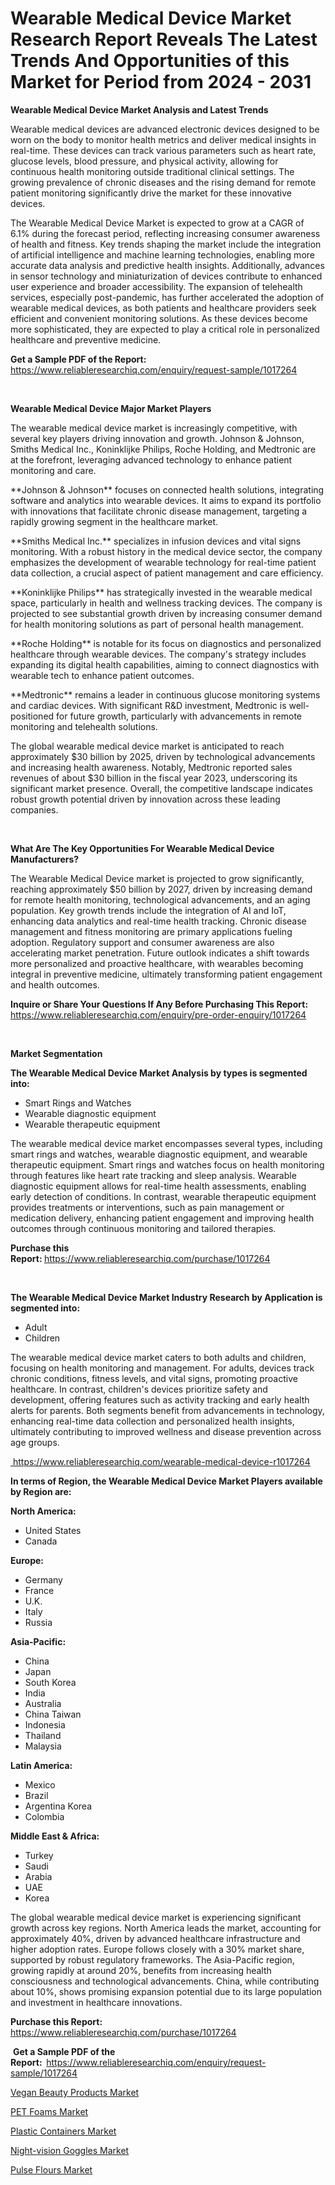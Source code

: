 <p><h1>Wearable Medical Device Market Research Report Reveals The Latest Trends And Opportunities of this Market for Period from 2024 - 2031</h1></p><p><strong>Wearable Medical Device Market Analysis and Latest Trends</strong></p>
<p><p>Wearable medical devices are advanced electronic devices designed to be worn on the body to monitor health metrics and deliver medical insights in real-time. These devices can track various parameters such as heart rate, glucose levels, blood pressure, and physical activity, allowing for continuous health monitoring outside traditional clinical settings. The growing prevalence of chronic diseases and the rising demand for remote patient monitoring significantly drive the market for these innovative devices.</p><p>The Wearable Medical Device Market is expected to grow at a CAGR of 6.1% during the forecast period, reflecting increasing consumer awareness of health and fitness. Key trends shaping the market include the integration of artificial intelligence and machine learning technologies, enabling more accurate data analysis and predictive health insights. Additionally, advances in sensor technology and miniaturization of devices contribute to enhanced user experience and broader accessibility. The expansion of telehealth services, especially post-pandemic, has further accelerated the adoption of wearable medical devices, as both patients and healthcare providers seek efficient and convenient monitoring solutions. As these devices become more sophisticated, they are expected to play a critical role in personalized healthcare and preventive medicine.</p></p>
<p><strong>Get a Sample PDF of the Report:&nbsp;</strong> <a href="https://www.reliableresearchiq.com/enquiry/request-sample/1017264">https://www.reliableresearchiq.com/enquiry/request-sample/1017264</a></p>
<p>&nbsp;</p>
<p><strong>Wearable Medical Device Major Market Players</strong></p>
<p><p>The wearable medical device market is increasingly competitive, with several key players driving innovation and growth. Johnson & Johnson, Smiths Medical Inc., Koninklijke Philips, Roche Holding, and Medtronic are at the forefront, leveraging advanced technology to enhance patient monitoring and care.</p><p>**Johnson & Johnson** focuses on connected health solutions, integrating software and analytics into wearable devices. It aims to expand its portfolio with innovations that facilitate chronic disease management, targeting a rapidly growing segment in the healthcare market.</p><p>**Smiths Medical Inc.** specializes in infusion devices and vital signs monitoring. With a robust history in the medical device sector, the company emphasizes the development of wearable technology for real-time patient data collection, a crucial aspect of patient management and care efficiency.</p><p>**Koninklijke Philips** has strategically invested in the wearable medical space, particularly in health and wellness tracking devices. The company is projected to see substantial growth driven by increasing consumer demand for health monitoring solutions as part of personal health management.</p><p>**Roche Holding** is notable for its focus on diagnostics and personalized healthcare through wearable devices. The company's strategy includes expanding its digital health capabilities, aiming to connect diagnostics with wearable tech to enhance patient outcomes.</p><p>**Medtronic** remains a leader in continuous glucose monitoring systems and cardiac devices. With significant R&D investment, Medtronic is well-positioned for future growth, particularly with advancements in remote monitoring and telehealth solutions.</p><p>The global wearable medical device market is anticipated to reach approximately $30 billion by 2025, driven by technological advancements and increasing health awareness. Notably, Medtronic reported sales revenues of about $30 billion in the fiscal year 2023, underscoring its significant market presence. Overall, the competitive landscape indicates robust growth potential driven by innovation across these leading companies.</p></p>
<p>&nbsp;</p>
<p><strong>What Are The Key Opportunities For Wearable Medical Device Manufacturers?</strong></p>
<p><p>The Wearable Medical Device market is projected to grow significantly, reaching approximately $50 billion by 2027, driven by increasing demand for remote health monitoring, technological advancements, and an aging population. Key growth trends include the integration of AI and IoT, enhancing data analytics and real-time health tracking. Chronic disease management and fitness monitoring are primary applications fueling adoption. Regulatory support and consumer awareness are also accelerating market penetration. Future outlook indicates a shift towards more personalized and proactive healthcare, with wearables becoming integral in preventive medicine, ultimately transforming patient engagement and health outcomes.</p></p>
<p><strong>Inquire or Share Your Questions If Any Before Purchasing This Report:</strong> <a href="https://www.reliableresearchiq.com/enquiry/pre-order-enquiry/1017264">https://www.reliableresearchiq.com/enquiry/pre-order-enquiry/1017264</a></p>
<p>&nbsp;</p>
<p><strong>Market Segmentation</strong></p>
<p><strong>The Wearable Medical Device Market Analysis by types is segmented into:</strong></p>
<p><ul><li>Smart Rings and Watches</li><li>Wearable diagnostic equipment</li><li>Wearable therapeutic equipment</li></ul></p>
<p><p>The wearable medical device market encompasses several types, including smart rings and watches, wearable diagnostic equipment, and wearable therapeutic equipment. Smart rings and watches focus on health monitoring through features like heart rate tracking and sleep analysis. Wearable diagnostic equipment allows for real-time health assessments, enabling early detection of conditions. In contrast, wearable therapeutic equipment provides treatments or interventions, such as pain management or medication delivery, enhancing patient engagement and improving health outcomes through continuous monitoring and tailored therapies.</p></p>
<p><strong>Purchase this Report:&nbsp;</strong><a href="https://www.reliableresearchiq.com/purchase/1017264">https://www.reliableresearchiq.com/purchase/1017264</a></p>
<p>&nbsp;</p>
<p><strong>The Wearable Medical Device Market Industry Research by Application is segmented into:</strong></p>
<p><ul><li>Adult</li><li>Children</li></ul></p>
<p><p>The wearable medical device market caters to both adults and children, focusing on health monitoring and management. For adults, devices track chronic conditions, fitness levels, and vital signs, promoting proactive healthcare. In contrast, children's devices prioritize safety and development, offering features such as activity tracking and early health alerts for parents. Both segments benefit from advancements in technology, enhancing real-time data collection and personalized health insights, ultimately contributing to improved wellness and disease prevention across age groups.</p></p>
<p><a href="https://www.reliableresearchiq.com/wearable-medical-device-r1017264">&nbsp;https://www.reliableresearchiq.com/wearable-medical-device-r1017264</a></p>
<p><strong>In terms of Region, the Wearable Medical Device Market Players available by Region are:</strong></p>
<p>
    <p> <strong> North America: </strong>
        <ul>
            <li>United States</li>
            <li>Canada</li>
        </ul>
        </p> 
    <p> <strong> Europe: </strong>
        <ul>
            <li>Germany</li>
            <li>France</li>
            <li>U.K.</li>
            <li>Italy</li>
            <li>Russia</li>
        </ul>
        </p> 
    <p> <strong> Asia-Pacific: </strong>
        <ul>
            <li>China</li>
            <li>Japan</li>
            <li>South Korea</li>
            <li>India</li>
            <li>Australia</li>
            <li>China Taiwan</li>
            <li>Indonesia</li>
            <li>Thailand</li>
            <li>Malaysia</li>
        </ul>
        </p> 
    <p> <strong> Latin America: </strong>
        <ul>
            <li>Mexico</li>
            <li>Brazil</li>
            <li>Argentina Korea</li>
            <li>Colombia</li>
        </ul>
        </p> 
    <p> <strong> Middle East & Africa: </strong>
        <ul>
            <li>Turkey</li>
            <li>Saudi</li>
            <li>Arabia</li>
            <li>UAE</li>
            <li>Korea</li>
        </ul>
    </p>
    </p>
<p><p>The global wearable medical device market is experiencing significant growth across key regions. North America leads the market, accounting for approximately 40%, driven by advanced healthcare infrastructure and higher adoption rates. Europe follows closely with a 30% market share, supported by robust regulatory frameworks. The Asia-Pacific region, growing rapidly at around 20%, benefits from increasing health consciousness and technological advancements. China, while contributing about 10%, shows promising expansion potential due to its large population and investment in healthcare innovations.</p></p>
<p><strong>Purchase this Report: </strong><a href="https://www.reliableresearchiq.com/purchase/1017264">https://www.reliableresearchiq.com/purchase/1017264</a></p>
<p>&nbsp;<strong>Get a Sample PDF of the Report:&nbsp;&nbsp;</strong><a href="https://www.reliableresearchiq.com/enquiry/request-sample/1017264">https://www.reliableresearchiq.com/enquiry/request-sample/1017264</a></p>
<p><strong></strong></p>
<p><p><a href="https://www.linkedin.com/pulse/vegan-beauty-products-market-trends-growth-outlook-2024-ku2qe?trackingId=AiPI%2FgUaSw%2BQK4rLAjHCvQ%3D%3D">Vegan Beauty Products Market</a></p><p><a href="https://issuu.com/reportprime-2/docs/pet-foams-market-size-2030.pptx_17692f1508fecd">PET Foams Market</a></p><p><a href="https://medium.com/@graceturner587/the-global-plastic-containers-market-is-a-dynamic-and-growing-industry-9923ba34013a">Plastic Containers Market</a></p><p><a href="https://github.com/ChristianClark406/Market-Research-Report-List-1/blob/main/night-vision-goggles-market.md">Night-vision Goggles Market</a></p><p><a href="https://medium.com/@anthony.gray09986/the-global-pulse-flours-market-is-a-dynamic-and-growing-industry-826285f5ba40">Pulse Flours Market</a></p></p>